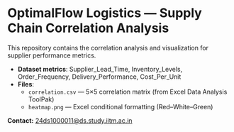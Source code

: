 # OptimalFlow Logistics — Supply Chain Correlation Analysis

This repository contains the correlation analysis and visualization for supplier performance metrics.

- **Dataset metrics**: Supplier_Lead_Time, Inventory_Levels, Order_Frequency, Delivery_Performance, Cost_Per_Unit
- **Files**:
  - `correlation.csv` — 5×5 correlation matrix (from Excel Data Analysis ToolPak)
  - `heatmap.png` — Excel conditional formatting (Red–White–Green)

**Contact:** 24ds1000011@ds.study.iitm.ac.in
